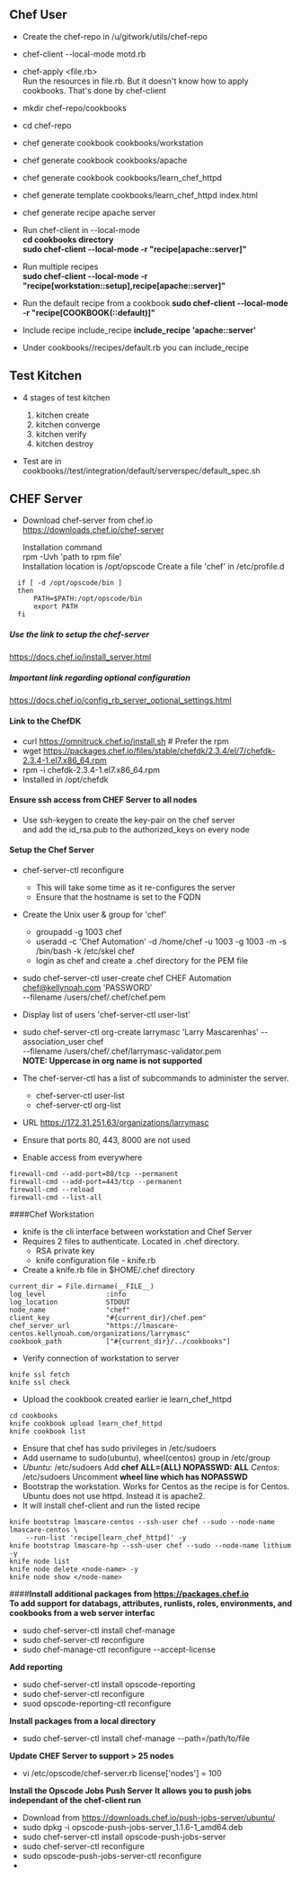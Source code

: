 
## Chef User
* Create the chef-repo in /u/gitwork/utils/chef-repo
* chef-client --local-mode motd.rb

* chef-apply <file.rb>  
  Run the resources in file.rb. But it doesn't know how to apply cookbooks.
  That's done by chef-client

* mkdir chef-repo/cookbooks
* cd chef-repo
* chef generate cookbook cookbooks/workstation
* chef generate cookbook cookbooks/apache

* chef generate cookbook cookbooks/learn_chef_httpd
* chef generate template cookbooks/learn_chef_httpd index.html


* chef generate recipe apache server

* Run chef-client in --local-mode  
  __cd cookbooks directory__  
  __sudo chef-client --local-mode -r "recipe[apache::server]"__  
  
* Run multiple recipes  
  __sudo chef-client --local-mode -r "recipe[workstation::setup],recipe[apache::server]"__  

* Run the default recipe from a cookbook
  __sudo chef-client --local-mode -r "recipe[COOKBOOK(::default)]"__

* Include recipe include_recipe
  **include_recipe 'apache::server'**

* Under cookbooks/<cookbook>/recipes/default.rb you can include_recipe


## Test Kitchen
* 4 stages of test kitchen
  1. kitchen create
  2. kitchen converge
  3. kitchen verify
  4. kitchen destroy

* Test are in cookbooks/<cookbook>/test/integration/default/serverspec/default_spec.sh

## CHEF Server  
* Download chef-server from chef.io  
  https://downloads.chef.io/chef-server
  
  Installation command  
  rpm -Uvh 'path to rpm file'  
  Installation location is /opt/opscode
  Create a file 'chef' in /etc/profile.d
```angular2html
  if [ -d /opt/opscode/bin ]  
  then  
      PATH=$PATH:/opt/opscode/bin  
      export PATH  
  fi
```
##### Use the link to setup the chef-server
  https://docs.chef.io/install_server.html

##### Important link regarding optional configuration
  https://docs.chef.io/config_rb_server_optional_settings.html

#### Link to the ChefDK
* curl https://omnitruck.chef.io/install.sh # Prefer the rpm
* wget https://packages.chef.io/files/stable/chefdk/2.3.4/el/7/chefdk-2.3.4-1.el7.x86_64.rpm
* rpm -i chefdk-2.3.4-1.el7.x86_64.rpm
* Installed in /opt/chefdk

#### Ensure ssh access from CHEF Server to all nodes
* Use ssh-keygen to create the key-pair on the chef server  
  and add the id_rsa.pub to the authorized_keys on every node

#### Setup the Chef Server
* chef-server-ctl reconfigure
  * This will take some time as it re-configures the server
  * Ensure that the hostname is set to the FQDN  
* Create the Unix user & group for 'chef'  
  * groupadd -g 1003 chef
  * useradd -c 'Chef Automation' -d /home/chef -u 1003 -g 1003 -m -s /bin/bash -k /etc/skel chef
  * login as chef and create a .chef directory for the PEM file
* sudo chef-server-ctl user-create chef CHEF Automation chef@kellynoah.com 'PASSWORD' \
  --filename /users/chef/.chef/chef.pem
* Display list of users 'chef-server-ctl user-list'
* sudo chef-server-ctl org-create larrymasc 'Larry Mascarenhas' --association_user chef \
  --filename /users/chef/.chef/larrymasc-validator.pem  
    **NOTE: Uppercase in org name is not supported**  

* The chef-server-ctl has a list of subcommands to administer the server.
  * chef-server-ctl user-list
  * chef-server-ctl org-list
* URL https://172.31.251.63/organizations/larrymasc
* Ensure that ports 80, 443, 8000 are not used
* Enable access from everywhere
```angular2html
firewall-cmd --add-port=80/tcp --permanent
firewall-cmd --add-port=443/tcp --permanent
firewall-cmd --reload
firewall-cmd --list-all
```
####Chef Workstation
* knife is the cli interface between workstation and Chef Server
* Requires 2 files to authenticate. Located in .chef directory.
    * RSA private key
    * knife configuration file - knife.rb
* Create a knife.rb file in $HOME/.chef directory
```angular2html
current_dir = File.dirname(__FILE__)
log_level               :info
log_location            STDOUT
node_name               "chef"
client_key              "#{current_dir}/chef.pem"
chef_server_url         "https://lmascare-centos.kellynoah.com/organizations/larrymasc"
cookbook_path           ["#{current_dir}/../cookbooks"]
```    
* Verify connection of workstation to server
```angular2html
knife ssl fetch
knife ssl check
```
* Upload the cookbook created earlier ie learn_chef_httpd
```angular2html
cd cookbooks
knife cookbook upload learn_chef_httpd
knife cookbook list
``` 
* Ensure that chef has sudo privileges in /etc/sudoers
* Add username to sudo(ubuntu), wheel(centos) group in /etc/group
* _Ubuntu_: /etc/sudoers Add __chef    ALL=(ALL) NOPASSWD: ALL__ 
  _Centos_: /etc/sudoers Uncomment __wheel line which has NOPASSWD__
* Bootstrap the workstation. Works for Centos as the recipe is for Centos.  
  Ubuntu does not use httpd. Instead it is apache2.
* It will install chef-client and run the listed recipe
```angular2html
knife bootstrap lmascare-centos --ssh-user chef --sudo --node-name lmascare-centos \
    --run-list 'recipe[learn_chef_httpd]' -y
knife bootstrap lmascare-hp --ssh-user chef --sudo --node-name lithium -y
knife node list
knife node delete <node-name> -y
knife node show </node-name>
```

####**Install additional packages from https://packages.chef.io**  
**To add support for databags, attributes, runlists, roles, environments, and cookbooks from a 
web server interfac**
* sudo chef-server-ctl install chef-manage
* sudo chef-server-ctl reconfigure
* sudo chef-manage-ctl reconfigure --accept-license

**Add reporting**
* sudo chef-server-ctl install opscode-reporting
* sudo chef-server-ctl reconfigure
* suod opscode-reporting-ctl reconfigure

**Install packages from a local directory**
* sudo chef-server-ctl install chef-manage --path=/path/to/file 

**Update CHEF Server to support > 25 nodes**
* vi /etc/opscode/chef-server.rb
license['nodes'] = 100



**Install the Opscode Jobs Push Server**
**It allows you to push jobs independant of the chef-client run**
* Download from https://downloads.chef.io/push-jobs-server/ubuntu/
* sudo dpkg -i opscode-push-jobs-server_1.1.6-1_amd64.deb
* sudo chef-server-ctl install opscode-push-jobs-server
* sudo chef-server-ctl reconfigure
* sudo opscode-push-jobs-server-ctl reconfigure
* 
